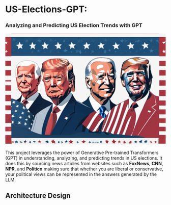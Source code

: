# US-Elections-GPT: 
### Analyzing and Predicting US Election Trends with GPT

![Header Image](docs/img/background_image.png) 

This project leverages the power of Generative Pre-trained Transformers (GPT) 
in understanding, analyzing, and predicting trends in US elections. It does this by sourcing news articles from 
websites such as **FoxNews**, **CNN**, **NPR**, and **Politico** making sure that whether you are liberal or conservative, 
your political views can be represented in the answers generated by the LLM.

## Architecture Design